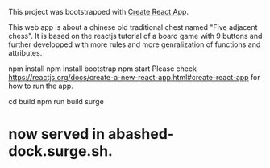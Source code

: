 This project was bootstrapped with [Create React App](https://github.com/facebookincubator/create-react-app).

This web app is about a chinese old traditional chest named "Five adjacent chess".
It is based on the reactjs tutorial of a board game with 9 buttons and further 
developped with more rules and more genralization of functions and attributes.


npm install
npm install bootstrap
npm start
Please check https://reactjs.org/docs/create-a-new-react-app.html#create-react-app for how to run the app.

cd build
npm run build
surge

# now served in abashed-dock.surge.sh.
